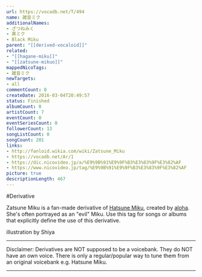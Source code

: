 ```yaml
---
url: https://vocadb.net/T/494
name: 雑音ミク
additionalNames: 
- ざつねみく
- 黒ミク
- Black Miku
parent: "[[derived-vocaloid]]"
related:
- "[[hagane-miku]]"
- "[[zatsune-mikuo]]"
mappedNicoTags:
- 雑音ミク
newTargets:
- all
commentCount: 0
createDate: 2016-03-04T20:49:57
status: Finished
albumCount: 0
artistCount: 7
eventCount: 0
eventSeriesCount: 0
followerCount: 13
songListCount: 0
songCount: 201
links: 
- http://fanloid.wikia.com/wiki/Zatsune_Miku
- https://vocadb.net/Ar/1
- https://dic.nicovideo.jp/a/%E9%9B%91%E9%9F%B3%E3%83%9F%E3%82%AF
- https://www.nicovideo.jp/tag/%E9%9B%91%E9%9F%B3%E3%83%9F%E3%82%AF
picture: true
descriptionLength: 467
---
```


#Derivative

Zatsune Miku is a fan-made derivative of [Hatsune Miku](http://vocadb.net/Ar/1), created by [aloha](https://vocadb.net/Ar/80595). She's often portrayed as an "evil" Miku. Use this tag for songs or albums that explicitly define the use of this derivative.

illustration by Shiya
___
Disclaimer:
Derivatives are NOT supposed to be a voicebank. They do NOT have an own voice. There is only a regular/popular way to tune them from an original voicebank e.g. Hatsune Miku.

---

